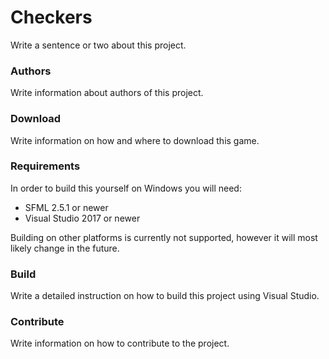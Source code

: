 # Checkers

Write a sentence or two about this project.

### Authors

Write information about authors of this project.

### Download

Write information on how and where to download this game.

### Requirements

In order to build this yourself on Windows you will need:
- SFML 2.5.1 or newer
- Visual Studio 2017 or newer

Building on other platforms is currently not supported, however it will most likely change in the future.

### Build

Write a detailed instruction on how to build this project using Visual Studio.

### Contribute

Write information on how to contribute to the project.
